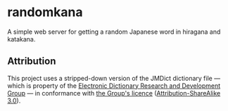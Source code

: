 # randomkana

A simple web server for getting a random Japanese word in hiragana and katakana.

## Attribution

This project uses a stripped-down version of the JMDict dictionary file — which is property of the [Electronic Dictionary Research and Development Group](https://www.edrdg.org/) — in conformance with [the Group's licence](http://www.edrdg.org/edrdg/licence.html) ([Attribution-ShareAlike 3.0](https://creativecommons.org/licenses/by-sa/3.0/)).